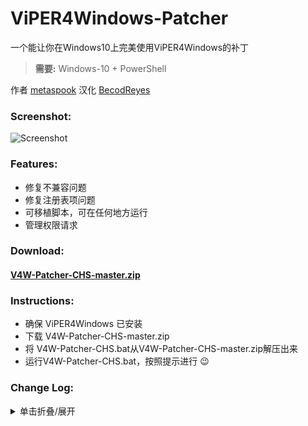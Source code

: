 # ViPER4Windows-Patcher
一个能让你在Windows10上完美使用ViPER4Windows的补丁

><b>需要:</b> Windows-10 + PowerShell

作者 [metaspook](https://github.com/metaspook) 汉化 [BecodReyes](https://github.com/BecodReyes)

### Screenshot:
![Screenshot](https://p.pstatp.com/origin/138ac000087c5b60d4f4a)

### Features:
* 修复不兼容问题
* 修复注册表项问题
* 可移植脚本，可在任何地方运行
* 管理权限请求

### Download:
#### [V4W-Patcher-CHS-master.zip](https://github.com/BecodReyes/V4W-Patcher-CHS/archive/master.zip)

### Instructions:
* 确保 ViPER4Windows 已安装
* 下载 V4W-Patcher-CHS-master.zip
* 将 V4W-Patcher-CHS.bat从V4W-Patcher-CHS-master.zip解压出来
* 运行V4W-Patcher-CHS.bat，按照提示进行 😉

### Change Log:
<details><summary>单击折叠/展开</summary><br/>

```
* v2.0 - 修复一些BUG和更新了UI
       - 修复了音频服务名称
       - 添加了"重启音频服务"
* v1.1 - 改进了注册表修复，管理请求和UI
       - 添加 '启动配置程序'
* v1.0 - 初始版本.
```
</details>
